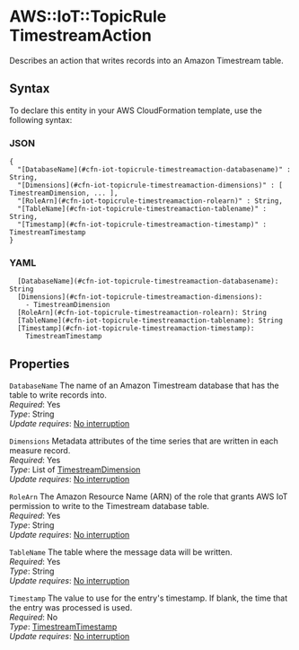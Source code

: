 # AWS::IoT::TopicRule TimestreamAction<a name="aws-properties-iot-topicrule-timestreamaction"></a>

Describes an action that writes records into an Amazon Timestream table\.

## Syntax<a name="aws-properties-iot-topicrule-timestreamaction-syntax"></a>

To declare this entity in your AWS CloudFormation template, use the following syntax:

### JSON<a name="aws-properties-iot-topicrule-timestreamaction-syntax.json"></a>

```
{
  "[DatabaseName](#cfn-iot-topicrule-timestreamaction-databasename)" : String,
  "[Dimensions](#cfn-iot-topicrule-timestreamaction-dimensions)" : [ TimestreamDimension, ... ],
  "[RoleArn](#cfn-iot-topicrule-timestreamaction-rolearn)" : String,
  "[TableName](#cfn-iot-topicrule-timestreamaction-tablename)" : String,
  "[Timestamp](#cfn-iot-topicrule-timestreamaction-timestamp)" : TimestreamTimestamp
}
```

### YAML<a name="aws-properties-iot-topicrule-timestreamaction-syntax.yaml"></a>

```
  [DatabaseName](#cfn-iot-topicrule-timestreamaction-databasename): String
  [Dimensions](#cfn-iot-topicrule-timestreamaction-dimensions): 
    - TimestreamDimension
  [RoleArn](#cfn-iot-topicrule-timestreamaction-rolearn): String
  [TableName](#cfn-iot-topicrule-timestreamaction-tablename): String
  [Timestamp](#cfn-iot-topicrule-timestreamaction-timestamp): 
    TimestreamTimestamp
```

## Properties<a name="aws-properties-iot-topicrule-timestreamaction-properties"></a>

`DatabaseName`  <a name="cfn-iot-topicrule-timestreamaction-databasename"></a>
The name of an Amazon Timestream database that has the table to write records into\.  
*Required*: Yes  
*Type*: String  
*Update requires*: [No interruption](https://docs.aws.amazon.com/AWSCloudFormation/latest/UserGuide/using-cfn-updating-stacks-update-behaviors.html#update-no-interrupt)

`Dimensions`  <a name="cfn-iot-topicrule-timestreamaction-dimensions"></a>
Metadata attributes of the time series that are written in each measure record\.  
*Required*: Yes  
*Type*: List of [TimestreamDimension](aws-properties-iot-topicrule-timestreamdimension.md)  
*Update requires*: [No interruption](https://docs.aws.amazon.com/AWSCloudFormation/latest/UserGuide/using-cfn-updating-stacks-update-behaviors.html#update-no-interrupt)

`RoleArn`  <a name="cfn-iot-topicrule-timestreamaction-rolearn"></a>
The Amazon Resource Name \(ARN\) of the role that grants AWS IoT permission to write to the Timestream database table\.  
*Required*: Yes  
*Type*: String  
*Update requires*: [No interruption](https://docs.aws.amazon.com/AWSCloudFormation/latest/UserGuide/using-cfn-updating-stacks-update-behaviors.html#update-no-interrupt)

`TableName`  <a name="cfn-iot-topicrule-timestreamaction-tablename"></a>
The table where the message data will be written\.  
*Required*: Yes  
*Type*: String  
*Update requires*: [No interruption](https://docs.aws.amazon.com/AWSCloudFormation/latest/UserGuide/using-cfn-updating-stacks-update-behaviors.html#update-no-interrupt)

`Timestamp`  <a name="cfn-iot-topicrule-timestreamaction-timestamp"></a>
The value to use for the entry's timestamp\. If blank, the time that the entry was processed is used\.  
*Required*: No  
*Type*: [TimestreamTimestamp](aws-properties-iot-topicrule-timestreamtimestamp.md)  
*Update requires*: [No interruption](https://docs.aws.amazon.com/AWSCloudFormation/latest/UserGuide/using-cfn-updating-stacks-update-behaviors.html#update-no-interrupt)